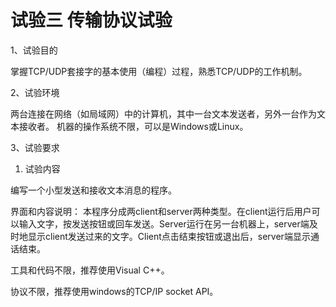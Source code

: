 # 试验三 传输协议试验
1、试验目的

掌握TCP/UDP套接字的基本使用（编程）过程，熟悉TCP/UDP的工作机制。

2、试验环境

两台连接在网络（如局域网）中的计算机，其中一台文本发送者，另外一台作为文本接收者。
机器的操作系统不限，可以是Windows或Linux。

3、试验要求

1) 试验内容

编写一个小型发送和接收文本消息的程序。

界面和内容说明：
本程序分成两client和server两种类型。在client运行后用户可以输入文字，按发送按钮或回车发送。Server运行在另一台机器上，server端及时地显示client发送过来的文字。Client点击结束按钮或退出后，server端显示通话结束。

工具和代码不限，推荐使用Visual C++。

协议不限，推荐使用windows的TCP/IP socket API。
